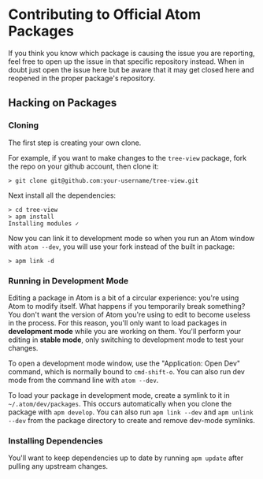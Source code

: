 # Contributing to Official Atom Packages

If you think you know which package is causing the issue you are reporting, feel
free to open up the issue in that specific repository instead. When in doubt
just open the issue here but be aware that it may get closed here and reopened
in the proper package's repository.

## Hacking on Packages

### Cloning

The first step is creating your own clone.

For example, if you want to make changes to the `tree-view` package, fork the repo on your github account, then clone it:

```
> git clone git@github.com:your-username/tree-view.git
```

Next install all the dependencies:

```
> cd tree-view
> apm install
Installing modules ✓
```

Now you can link it to development mode so when you run an Atom window with `atom --dev`, you will use your fork instead of the built in package:

```
> apm link -d
```

### Running in Development Mode

Editing a package in Atom is a bit of a circular experience: you're using Atom
to modify itself. What happens if you temporarily break something? You don't
want the version of Atom you're using to edit to become useless in the process.
For this reason, you'll only want to load packages in **development mode** while
you are working on them. You'll perform your editing in **stable mode**, only
switching to development mode to test your changes.

To open a development mode window, use the "Application: Open Dev" command,
which is normally bound to `cmd-shift-o`. You can also run dev mode from the
command line with `atom --dev`.

To load your package in development mode, create a symlink to it in
`~/.atom/dev/packages`. This occurs automatically when you clone the package
with `apm develop`. You can also run `apm link --dev` and `apm unlink --dev`
from the package directory to create and remove dev-mode symlinks.

### Installing Dependencies

You'll want to keep dependencies up to date by running `apm update` after pulling any upstream changes.
